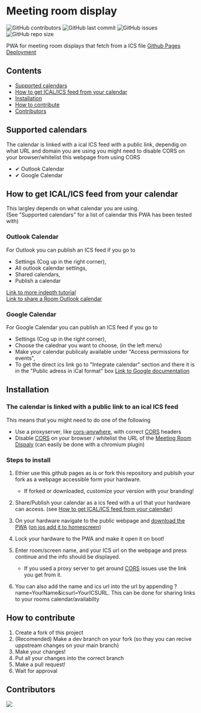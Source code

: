 # Meeting room display
![GitHub contributors](https://img.shields.io/github/contributors/klovaaxel/meeting-room-display?style=flat-square)
![GitHub last commit](https://img.shields.io/github/last-commit/klovaaxel/meeting-room-display?style=flat-square)
![GitHub issues](https://img.shields.io/github/issues/klovaaxel/meeting-room-display?style=flat-square)
![GitHub repo size](https://img.shields.io/github/repo-size/klovaaxel/meeting-room-display?style=flat-square)

PWA for meeting room displays that fetch from a ICS file
[Github Pages Deployment](https://klovaaxel.github.io/meeting-room-display/)

## Contents
- [Supported calendars](#Supported-calendars)
- [How to get ICAL/ICS feed from your calendar](#How-to-get-ICAL/ICS-feed-from-your-calendar)
- [Installation](#Installation)
- [How to contribute](#How-to-contribute)
- [Contributors](#Contributors)

## Supported calendars
The calendar is linked with a ical ICS feed with a public link, dependig on what URL and domain you are using you might need to disable CORS on your browser/whitelist this webpage from using CORS

- ✔ Outlook Calendar
- ✔ Google Calendar

## How to get ICAL/ICS feed from your calendar
This largley depends on what calendar you are using. \
(See "Supported calendars" for a list of calendar this PWA has been tested with)
### Outlook Calendar
For Outlook you can publish an ICS feed if you go to 
- Settings (Cog up in the right corner), 
- All outlook calendar settings, 
- Shared calendars, 
- Publish a calendar

[Link to more indepth tutorial](https://support.microsoft.com/en-us/office/share-your-calendar-in-outlook-on-the-web-7ecef8ae-139c-40d9-bae2-a23977ee58d5)\
[Link to share a Room Outlook calendar](https://answers.microsoft.com/en-us/outlook_com/forum/all/how-do-i-publish-a-room-calendar/2c1f5f65-4e74-40fb-b9b2-e8c8fe34ba3b)

### Google Calendar
For Google Calendar you can publish an ICS feed if you go to 
- Settings (Cog up in the right corner),
- Choose the calednar you want to choose, (in the left menu)
- Make your calendar publicaly available under "Access permissions for events",
- To get the direct ics link go to "Integrate calendar" section and there it is in the "Public adress in iCal format" box
[Link to Google documentation](https://support.google.com/calendar/answer/37083?hl=en)

## Installation
### The calendar is linked with a public link to an ical ICS feed 
This means that you might need to do one of the following 
- Use a proxyserver, like [cors-anywhere](https://github.com/Rob--W/cors-anywhere), with correct [CORS](https://developer.mozilla.org/en-US/docs/Web/HTTP/CORS) headers
- Disable [CORS](https://developer.mozilla.org/en-US/docs/Web/HTTP/CORS) on your browser / whitelist the URL of the [Meeting Room Dispaly](https://klovaaxel.github.io/meeting-room-display/) (can easily be done with a chromium plugin)

### Steps to install
1. Ethier use this github pages as is or fork this repository and publsih your fork as a webpage accessible form your hardware.

    -  If forked or downloaded, customize your version with your branding!

2. Share/Publish your calendar as a ics feed with a url that your hardware can access. (see [How to get ICAL/ICS feed from your calendar](#How-to-get-ICAL/ICS-feed-from-your-calendar))

3. On your hardware navigate to the public webpage and [download the PWA](https://support.google.com/chrome/answer/9658361?hl=en&co=GENIE.Platform%3DAndroid) ([on ios add it to homescreen](https://mobilesyrup.com/2020/05/24/how-install-progressive-web-app-pwa-android-ios-pc-mac/#:~:text=Navigate%20to%20the%20website%20you,like%20a%20native%20iOS%20app.)) 

4. Lock your hardware to the PWA and make it open it on boot!

5. Enter room/screen name, and your ICS url on the webpage and press continue and the info should be displayed.
    - If you used a proxy server to get around [CORS](https://developer.mozilla.org/en-US/docs/Web/HTTP/CORS) issues use the link you get from it.
6. You can also add the name and ics url into the url by appending ?name=YourName&icsurl=YourICSURL. This can be done for sharing links to your rooms calendar/availabilty

## How to contribute
1. Create a fork of this project
2. (Recomended) Make a dev branch on your fork (so thay you can recive uppstream changes on your main branch)
3. Make your changes!
4. Put all your changes into the correct branch
5. Make a pull request!
6. Wait for approval
## Contributors
<a href="https://github.com/klovaaxel/meeting-room-display/graphs/contributors">
  <img src="https://contrib.rocks/image?repo=klovaaxel/meeting-room-display" />
</a>
